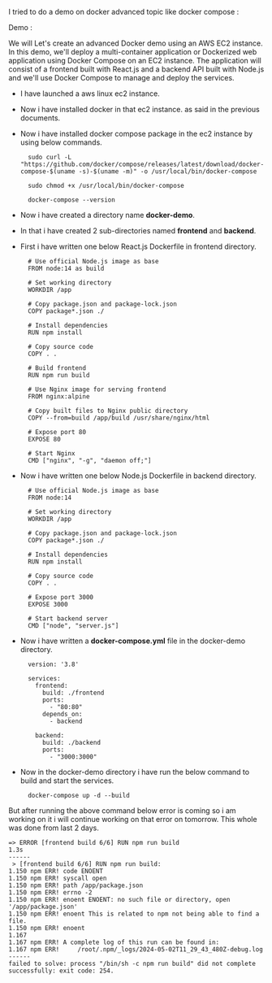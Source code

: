 I tried to do a demo on docker advanced topic like docker compose :

Demo :

We will Let's create an advanced Docker demo using an AWS EC2 instance. In this demo, we'll deploy a multi-container application or Dockerized web application using Docker Compose on an EC2 instance. The application will consist of a frontend built with React.js and a backend API built with Node.js and we'll use Docker Compose to manage and deploy the services.

- I have launched a aws linux ec2 instance.
- Now i have installed docker in that ec2 instance. as said in the previous documents.
- Now i have installed docker compose package in the ec2 instance by using below commands.
 
		sudo curl -L "https://github.com/docker/compose/releases/latest/download/docker-compose-$(uname -s)-$(uname -m)" -o /usr/local/bin/docker-compose

		sudo chmod +x /usr/local/bin/docker-compose

		docker-compose --version

- Now i have created a directory name **docker-demo**.
- In that i have created 2 sub-directories named **frontend** and **backend**.
- First i have written one below React.js Dockerfile in frontend directory.

		# Use official Node.js image as base
		FROM node:14 as build
		
		# Set working directory
		WORKDIR /app
		
		# Copy package.json and package-lock.json
		COPY package*.json ./
		
		# Install dependencies
		RUN npm install
		
		# Copy source code
		COPY . .
		
		# Build frontend
		RUN npm run build
		
		# Use Nginx image for serving frontend
		FROM nginx:alpine
		
		# Copy built files to Nginx public directory
		COPY --from=build /app/build /usr/share/nginx/html
		
		# Expose port 80
		EXPOSE 80
		
		# Start Nginx
		CMD ["nginx", "-g", "daemon off;"]

- Now i have written one below Node.js Dockerfile in backend directory.

		# Use official Node.js image as base
		FROM node:14
		
		# Set working directory
		WORKDIR /app
		
		# Copy package.json and package-lock.json
		COPY package*.json ./
		
		# Install dependencies
		RUN npm install
		
		# Copy source code
		COPY . .
		
		# Expose port 3000
		EXPOSE 3000
		
		# Start backend server
		CMD ["node", "server.js"]

- Now i have written a **docker-compose.yml** file in the docker-demo directory.

		version: '3.8'
		
		services:
		  frontend:
		    build: ./frontend
		    ports:
		      - "80:80"
		    depends_on:
		      - backend
		
		  backend:
		    build: ./backend
		    ports:
		      - "3000:3000"

- Now in the docker-demo directory i have run the below command to build and start the services.

		docker-compose up -d --build

But after running the above command below error is coming so i am working on it i will continue working on that error on tomorrow. This whole was done from last 2 days.

	=> ERROR [frontend build 6/6] RUN npm run build                                                                                    1.3s
	------
	 > [frontend build 6/6] RUN npm run build:
	1.150 npm ERR! code ENOENT
	1.150 npm ERR! syscall open
	1.150 npm ERR! path /app/package.json
	1.150 npm ERR! errno -2
	1.150 npm ERR! enoent ENOENT: no such file or directory, open '/app/package.json'
	1.150 npm ERR! enoent This is related to npm not being able to find a file.
	1.150 npm ERR! enoent
	1.167
	1.167 npm ERR! A complete log of this run can be found in:
	1.167 npm ERR!     /root/.npm/_logs/2024-05-02T11_29_43_480Z-debug.log
	------
	failed to solve: process "/bin/sh -c npm run build" did not complete successfully: exit code: 254.


